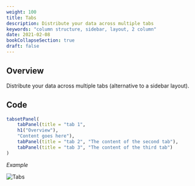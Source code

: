 ```yaml
---
weight: 100
title: Tabs
description: Distribute your data across multiple tabs
keywords: "column structure, sidebar, layout, 2 column"
date: 2021-02-08
bookCollapseSection: true
draft: false
---
```


## Overview 
Distribute your data across multiple tabs (alternative to a sidebar layout).

## Code 

```R
tabsetPanel(
	tabPanel(title = "tab 1", 
    h1("Overview"),
    "Content goes here"),
	tabPanel(title = "tab 2", "The content of the second tab"),
	tabPanel(title = "tab 3", "The content of the third tab")
)
```

*Example*   

![Tabs](./../images/tabs.png)








